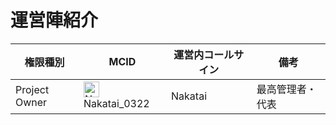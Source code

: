 # 運営陣紹介

| 権限種別          | MCID                                                                              | 運営内コールサイン | 備考       |
| ------------- | --------------------------------------------------------------------------------- | --------- | -------- |
| Project Owner | <img src="https://minotar.net/helm/d297f52003024e5d944fd78edc82891a" alt="Nakatai" width="25">Nakatai_0322 | Nakatai   | 最高管理者・代表 |
